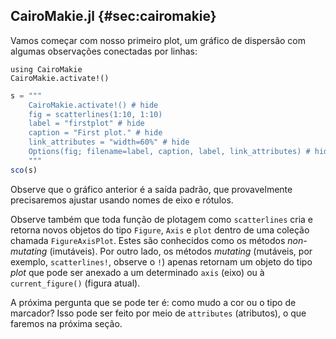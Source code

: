 ## CairoMakie.jl {#sec:cairomakie}

Vamos começar com nosso primeiro plot, um gráfico de dispersão com algumas observações conectadas por linhas:

```
using CairoMakie
CairoMakie.activate!()
```

```jl
s = """
    CairoMakie.activate!() # hide
    fig = scatterlines(1:10, 1:10)
    label = "firstplot" # hide
    caption = "First plot." # hide
    link_attributes = "width=60%" # hide
    Options(fig; filename=label, caption, label, link_attributes) # hide
    """
sco(s)
```

Observe que o gráfico anterior é a saída padrão, que provavelmente precisaremos ajustar usando nomes de eixo e rótulos.

Observe também que toda função de plotagem como `scatterlines` cria e retorna novos objetos do tipo `Figure`, `Axis` e `plot` dentro de uma coleção chamada `FigureAxisPlot`.
Estes são conhecidos como os métodos _non-mutating_ (imutáveis).
Por outro lado, os métodos _mutating_ (mutáveis, por exemplo, `scatterlines!`, observe o `!`) apenas retornam um objeto do tipo _plot_ que pode ser anexado a um determinado `axis` (eixo) ou à `current_figure()` (figura atual).

A próxima pergunta que se pode ter é: como mudo a cor ou o tipo de marcador?
Isso pode ser feito por meio de `attributes` (atributos), o que faremos na próxima seção.
